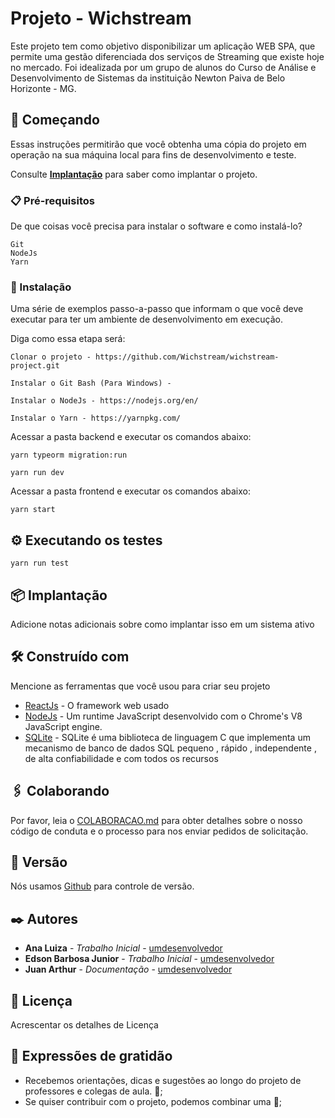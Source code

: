 # Projeto - Wichstream

Este projeto tem como objetivo disponibilizar um aplicação WEB SPA, que permite uma gestão 
diferenciada dos serviços de Streaming que existe hoje no mercado.
Foi idealizada por um grupo de alunos do Curso de Análise e Desenvolvimento de Sistemas da 
instituição Newton Paiva de Belo Horizonte - MG.

## 🚀 Começando

Essas instruções permitirão que você obtenha uma cópia do projeto em operação na sua máquina local para fins de desenvolvimento e teste.

Consulte **[Implantação](#-implanta%C3%A7%C3%A3o)** para saber como implantar o projeto.

### 📋 Pré-requisitos

De que coisas você precisa para instalar o software e como instalá-lo?

```
Git
NodeJs
Yarn
```

### 🔧 Instalação

Uma série de exemplos passo-a-passo que informam o que você deve executar para ter um ambiente de desenvolvimento em execução.

Diga como essa etapa será:

```
Clonar o projeto - https://github.com/Wichstream/wichstream-project.git

Instalar o Git Bash (Para Windows) - 

Instalar o NodeJs - https://nodejs.org/en/

Instalar o Yarn - https://yarnpkg.com/

```

Acessar a pasta backend e executar os comandos abaixo:

```
yarn typeorm migration:run

yarn run dev
```


Acessar a pasta frontend e executar os comandos abaixo:

```
yarn start
```

## ⚙️ Executando os testes

```
yarn run test
```

## 📦 Implantação

Adicione notas adicionais sobre como implantar isso em um sistema ativo

## 🛠️ Construído com

Mencione as ferramentas que você usou para criar seu projeto

* [ReactJs](https://pt-br.reactjs.org/) - O framework web usado
* [NodeJs](https://nodejs.org/en/) - Um runtime JavaScript desenvolvido com o Chrome's V8 JavaScript engine.
* [SQLite](https://rometools.github.io/rome/) - SQLite é uma biblioteca de linguagem C que implementa um mecanismo de banco de dados SQL pequeno , rápido , independente , de alta confiabilidade e com todos os recursos

## 🖇️ Colaborando

Por favor, leia o [COLABORACAO.md](https://gist.github.com/usuario/linkParaInfoSobreContribuicoes) para obter detalhes sobre o nosso código de conduta e o processo para nos enviar pedidos de solicitação.

## 📌 Versão

Nós usamos [Github](https://github.com) para controle de versão.

## ✒️ Autores

* **Ana Luiza** - *Trabalho Inicial* - [umdesenvolvedor](https://github.com)
* **Edson Barbosa Junior** - *Trabalho Inicial* - [umdesenvolvedor](https://github.com/edsonBJR)
* **Juan Arthur** - *Documentação* - [umdesenvolvedor](https://github.com)

## 📄 Licença

Acrescentar os detalhes de Licença

## 🎁 Expressões de gratidão

* Recebemos orientações, dicas e sugestões ao longo do projeto de professores e colegas de aula. 📢;
* Se quiser contribuir com o projeto, podemos combinar uma 🍺;
